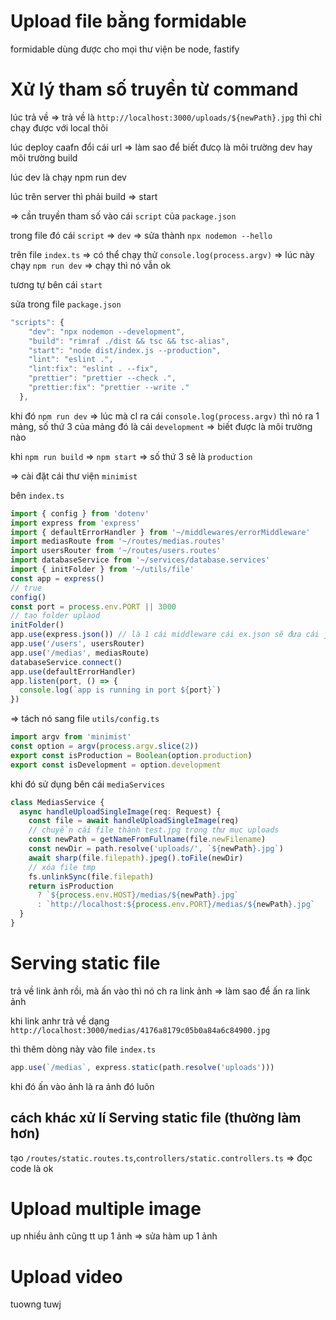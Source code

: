 # Upload file bằng formidable

formidable dùng được cho mọi thư viện be node, fastify

# Xử lý tham số truyền từ command

lúc trả về => trả về là `http://localhost:3000/uploads/${newPath}.jpg` thì chỉ chạy được với local thôi

lúc deploy caafn đổi cái url => làm sao để biết đưcọ là môi trường dev hay môi trường build

lúc dev là chạy npm run dev

lúc trên server thì phải build => start

=> cần truyền tham số vào cái `script` của `package.json`

trong file đó cái `script` => `dev` => sửa thành `npx nodemon --hello`

trên file `index.ts` => có thể chạy thử `console.log(process.argv)` => lúc này chạy `npm run dev` => chạy thì nó vẫn ok

tương tự bên cái `start`

sửa trong file `package.json`

```ts
"scripts": {
    "dev": "npx nodemon --development",
    "build": "rimraf ./dist && tsc && tsc-alias",
    "start": "node dist/index.js --production",
    "lint": "eslint .",
    "lint:fix": "eslint . --fix",
    "prettier": "prettier --check .",
    "prettier:fix": "prettier --write ."
  },
```

khi đó `npm run dev` => lúc mà cl ra cái `console.log(process.argv)` thì nó ra 1 mảng, số thứ 3 của mảng đó là cái `development` => biết được là môi trường nào

khi `npm run build` => `npm start` => số thứ 3 sẽ là `production`

=> cài đặt cái thư viện `minimist`

bên `index.ts`

```ts
import { config } from 'dotenv'
import express from 'express'
import { defaultErrorHandler } from '~/middlewares/errorMiddleware'
import mediasRoute from '~/routes/medias.routes'
import usersRouter from '~/routes/users.routes'
import databaseService from '~/services/database.services'
import { initFolder } from '~/utils/file'
const app = express()
// true
config()
const port = process.env.PORT || 3000
// taọ folder uplaod
initFolder()
app.use(express.json()) // là 1 cái middleware cái ex.json sẽ đưa cái json truyền lên ở body thành 1 cái obj
app.use('/users', usersRouter)
app.use('/medias', mediasRoute)
databaseService.connect()
app.use(defaultErrorHandler)
app.listen(port, () => {
  console.log(`app is running in port ${port}`)
})
```

=> tách nó sang file `utils/config.ts`

```ts
import argv from 'minimist'
const option = argv(process.argv.slice(2))
export const isProduction = Boolean(option.production)
export const isDevelopment = option.development
```

khi đó sử dụng bên cái `mediaServices`

```ts
class MediasService {
  async handleUploadSingleImage(req: Request) {
    const file = await handleUploadSingleImage(req)
    // chuyển cái file thành test.jpg trong thư mục uploads
    const newPath = getNameFromFullname(file.newFilename)
    const newDir = path.resolve('uploads/', `${newPath}.jpg`)
    await sharp(file.filepath).jpeg().toFile(newDir)
    // xóa file tmp
    fs.unlinkSync(file.filepath)
    return isProduction
      ? `${process.env.HOST}/medias/${newPath}.jpg`
      : `http://localhost:${process.env.PORT}/medias/${newPath}.jpg`
  }
}
```

# Serving static file

trả về link ảnh rồi, mà ấn vào thì nó ch ra link ảnh => làm sao để ấn ra link ảnh

khi link anhr trả về dạng `http://localhost:3000/medias/4176a8179c05b0a84a6c84900.jpg`

thì thêm dòng này vào file `index.ts`

```ts
app.use(`/medias`, express.static(path.resolve('uploads')))
```

khi đó ấn vào ảnh là ra ảnh đó luôn

## cách khác xử lí Serving static file (thường làm hơn)

tạo `/routes/static.routes.ts`,`controllers/static.controllers.ts` => đọc code là ok

# Upload multiple image

up nhiều ảnh cũng tt up 1 ảnh => sửa hàm up 1 ảnh

# Upload video

tuowng tuwj
